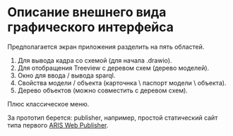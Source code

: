 # Описание внешнего вида графического интерфейса
Предполагается экран приложения разделить на пять областей. 

1. Для вывода кадра со схемой (для начала .drawio). 
2. Для отобращения Treeview с деревом схем (дерево моделей). 
3. Окно для ввода / вывода sparql. 
4. Свойства модели / объекта (карточнка \ паспорт модели \ объекта). 
5. Дерево объектов (можно совместить с деревом схем). 

Плюс классическое меню.

За прототип берется: publisher, например, простой статический сайт типа первого [ARIS Web Publisher](http://www.bpm.processoffice.ru/). 
